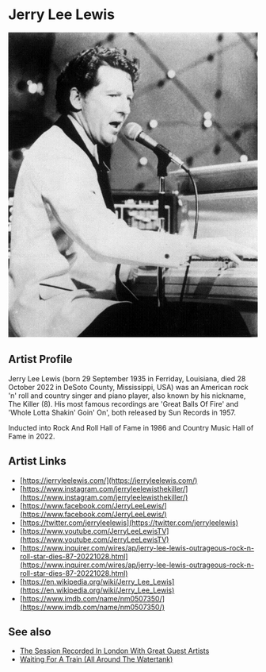 # Jerry Lee Lewis

![](../../assets/artists/Jerry_Lee_Lewis.png)

## Artist Profile

Jerry Lee Lewis (born 29 September 1935 in Ferriday, Louisiana, died 28 October 2022 in DeSoto County, Mississippi, USA) was an American rock 'n' roll and country singer and piano player, also known by his nickname, The Killer (8). His most famous recordings are 'Great Balls Of Fire' and 'Whole Lotta Shakin' Goin' On', both released by Sun Records in 1957.

Inducted into Rock And Roll Hall of Fame in 1986 and Country Music Hall of Fame in 2022.

## Artist Links

- [https://jerryleelewis.com/](https://jerryleelewis.com/)
- [https://www.instagram.com/jerryleelewisthekiller/](https://www.instagram.com/jerryleelewisthekiller/)
- [https://www.facebook.com/JerryLeeLewis/](https://www.facebook.com/JerryLeeLewis/)
- [https://twitter.com/jerryleelewis](https://twitter.com/jerryleelewis)
- [https://www.youtube.com/JerryLeeLewisTV](https://www.youtube.com/JerryLeeLewisTV)
- [https://www.inquirer.com/wires/ap/jerry-lee-lewis-outrageous-rock-n-roll-star-dies-87-20221028.html](https://www.inquirer.com/wires/ap/jerry-lee-lewis-outrageous-rock-n-roll-star-dies-87-20221028.html)
- [https://en.wikipedia.org/wiki/Jerry_Lee_Lewis](https://en.wikipedia.org/wiki/Jerry_Lee_Lewis)
- [https://www.imdb.com/name/nm0507350/](https://www.imdb.com/name/nm0507350/)


## See also

- [The Session Recorded In London With Great Guest Artists](The_Session_Recorded_In_London_With_Great_Guest_Artists.md)
- [Waiting For A Train (All Around The Watertank)](Waiting_For_A_Train_All_Around_The_Watertank.md)
